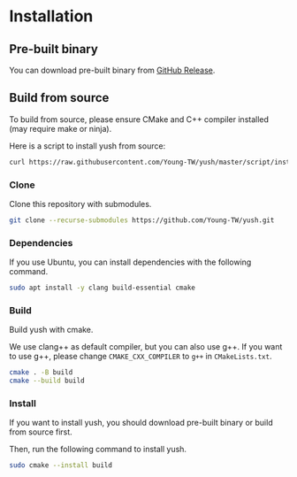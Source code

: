 # Installation

## Pre-built binary

You can download pre-built binary from [GitHub Release](https://github.com/Young-TW/yush/releases).

## Build from source

To build from source, please ensure CMake and C++ compiler installed (may require make or ninja).

Here is a script to install yush from source:

```sh
curl https://raw.githubusercontent.com/Young-TW/yush/master/script/install.sh | bash
```

### Clone

Clone this repository with submodules.

```sh
git clone --recurse-submodules https://github.com/Young-TW/yush.git
```

### Dependencies

If you use Ubuntu, you can install dependencies with the following command.

```sh
sudo apt install -y clang build-essential cmake
```

### Build

Build yush with cmake.

We use clang++ as default compiler, but you can also use g++.
If you want to use g++, please change `CMAKE_CXX_COMPILER` to `g++` in `CMakeLists.txt`.

```sh
cmake . -B build
cmake --build build
```

### Install

If you want to install yush, you should download pre-built binary or build from source first.

Then, run the following command to install yush.

```sh
sudo cmake --install build
```
